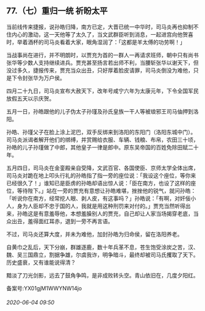 ## 77.（七）重归一统 祈盼太平
当前线传来捷报，说孙皓归降，南方已定，大晋已统一中华时，司马炎再也抑制不住内心的激动，这一天他等了太久了，当文武群臣听到消息，一起进宫向他贺喜时，举着酒杯的司马炎看着大家，眼角湿润了：「这都是羊太傅的功劳啊！」



当战事尚在进行，并不明朗时，以贾充为首的一群人一再请求班师，朝中只有尚书张华等少数人支持继续进兵。贾充甚至扬言若出师不利，当腰斩张华以谢天下，但没过多久，捷报传来，贾充当众出丑，只好厚着脸皮请罪，司马炎倒没为难他，只是下令封张华为万户侯。



四月二十九日，司马炎宣布大赦天下，改年号咸宁六年为太康元年，下令全国军民放假五天以示庆贺。



五月一日，孙皓跟他的儿子伪太子孙瑾及孙氏皇族一干人等被琅邪王司马伷押到洛阳。



孙皓、孙瑾父子在脸上涂上泥巴，双手反绑来到洛阳的东阳门（洛阳东城中门）。司马炎派谒者解开他们的绑缚，并赏赐给衣服、车辆、钱粮、布帛，农田三十顷，孙皓的儿子孙瑾做了中郎，其他皇子一律是郎中。原东吴帝国的百姓免除田赋二十年。



五月四日，司马炎在金銮殿亲自受降，文武百官、各国使臣、京师太学全体出席，司马炎对跪在地上叩头行礼的孙皓指了指一旁的座位说：「我设这个座位，等你来已经很久了！」谁知已是臣虏的孙皓却语出惊人说：「臣在南方，也设了这样的座位，等待陛下。」站在一旁的贾充有意想让孙皓难堪，挫挫他的锐气，就问孙皓：「听说你在南方，经常挖人眼、剥人皮，有这事吗？」孙皓说：「有啊，对奸佞小人，身为人臣却不忠于国的人，我就是用这种刑罚来对付的。」贾充当然听得出来，孙皓这是有意羞辱他，本想羞臊别人的贾充，自己却让人家当场揭穿老底，当众出丑，羞得面红耳赤，退到一旁不再言语。



不过，司马炎还算大度，并未为难他，加封孙皓为归命侯，留在洛阳养老。



自黄巾之乱后，天下分崩，群雄逐鹿，数十年兵革不息，苍生饱受涂炭之苦，汉、魏、吴三国鼎立，割据争雄，尔虞我诈，明争暗斗，最终却被司马氏攫取了天下。历史盛衰，又有谁能说得清？



黯淡了刀光剑影，远去了鼓角争鸣，是非成败转头空。青山依旧在，几度夕阳红。



备案号:YX01gjM1WWYNW14jo


###### 2020-06-04 09:50
